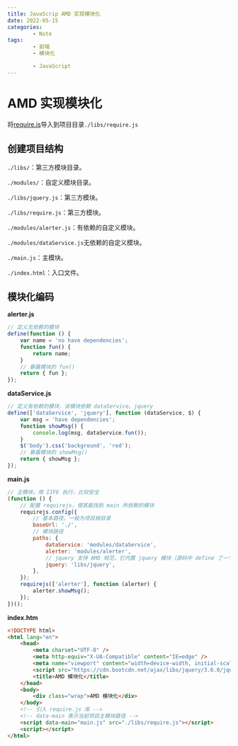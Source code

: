 ```yaml
---
title: JavaScrip AMD 实现模块化
date: 2022-05-15
categories:
        - Note
tags:
        - 前端
        - 模块化

        - JavaScript
---
```


# AMD 实现模块化

将[require.js](https://requirejs.org/docs/download.html)导入到项目目录`./libs/require.js`

## 创建项目结构

`./libs/`：第三方模块目录。

`./modules/`：自定义模块目录。

`./libs/jquery.js`：第三方模块。

`./libs/require.js`：第三方模块。

`./modules/alerter.js`：有依赖的自定义模块。

`./modules/dataService.js`无依赖的自定义模块。

`./main.js`：主模块。

`./index.html`：入口文件。

## 模块化编码

**alerter.js**

```js
// 定义无依赖的模块
define(function () {
	var name = 'no have dependencies';
	function fun() {
		return name;
	}
	// 暴露模块的 fun()
	return { fun };
});
```

**dataService.js**

```js
// 定义有依赖的模块，该模块依赖 dataService、jquery
define(['dataService', 'jquery'], function (dataService, $) {
	var msg = 'have dependencies';
	function showMsg() {
		console.log(msg, dataService.fun());
	}
	$('body').css('background', 'red');
	// 暴露模块的 showMsg()
	return { showMsg };
});
```

**main.js**

```js
// 主模块，用 IIFE 执行，比较安全
(function () {
	// 配置 requirejs，使其能找到 main 所依赖的模块
	requirejs.config({
		// 基本路径，一般为项目根目录
		baseUrl: './',
		// 模块路径
		paths: {
			dataService: 'modules/dataService',
			alerter: 'modules/alerter',
			// jquery 支持 AMD 规范，它内置 jquery 模块（源码中 define 了一个 jquery，因此，这里需要用 jquery，而不是 jQuery）
			jquery: 'libs/jquery',
		},
	});
	requirejs(['alerter'], function (alerter) {
		alerter.showMsg();
	});
})();
```

**index.htm**

```html
<!DOCTYPE html>
<html lang="en">
	<head>
		<meta charset="UTF-8" />
		<meta http-equiv="X-UA-Compatible" content="IE=edge" />
		<meta name="viewport" content="width=device-width, initial-scale=1.0" />
		<script src="https://cdn.bootcdn.net/ajax/libs/jquery/3.6.0/jquery.js"></script>
		<title>AMD 模块化</title>
	</head>
	<body>
		<div class="wrap">AMD 模块化</div>
	</body>
	<!-- 引入 require.js 库 -->
	<!-- data-main 表示当前项目主模块路径 -->
	<script data-main="main.js" src="./libs/require.js"></script>
	<script></script>
</html>
```
